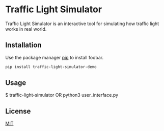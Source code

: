 # Traffic Light Simulator

Traffic Light Simulator is an interactive tool for simulating how traffic light works in real world.

## Installation

Use the package manager [pip](https://pip.pypa.io/en/stable/) to install foobar.

```bash
pip install traffic-light-simulator-demo
```

## Usage
 $ traffic-light-simulator
OR
 python3 user_interface.py

## License

[MIT](https://choosealicense.com/licenses/mit/)
